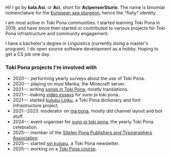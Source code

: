 ---
---

Hi! I go by **kala Asi**, or **Aci**, short for **AcipenserSturio**. The name is binomial nomenclature for the [European sea sturgeon](https://en.wikipedia.org/wiki/European_sea_sturgeon), hence the "fishy" identity.

I am most active in Toki Pona communities. I started learning Toki Pona in 2019, and have since then started or contributed to various projects for Toki Pona infrastructure and community engagement.

I have a bachelor's degree in Linguistics (currently doing a master's program). I do open source software development as a hobby. Hoping to get a CS job one day.

### Toki Pona projects I'm involved with

* 2020--: performing yearly surveys about the use of Toki Pona.
* 2020--: playing on musi Manka, the Minecraft server.
* 2021--: writing [songs in Toki Pona](https://www.youtube.com/playlist?list=PLeCE5N29ioyXO6acBRFhQUoeCR21fzIvX), mostly translations.
* 2021--: making [video essays](https://www.youtube.com/playlist?list=PLeCE5N29ioyUoVgcTwcQofSlx2qqiZWQC) for suno pi toki pona.
* 2021--: started [kulupu Linku](https://discord.gg/A3ZPqnHHsy), a Toki Pona dictionary and font infrastructure project.
* 2021--2023: moderator on [ma pona](https://discord.gg/6zkugJFU4x), mostly did channel layout and bot stuff.
* 2024--: event organiser for [suno pi toki pona](https://suno.pona.la), the yearly Toki Pona celebration.
* 2025--: member of the [Sitelen Pona Publishers and Typographers Association](https://sitelenpona.org/).
* 2025--: started [sin kulupu](https://sin-kulupu.pona.la/), a Toki Pona newsletter.
* 2025--: working on a [Toki Pona course](https://acipensersturio.github.io/toki-pona-101/).
